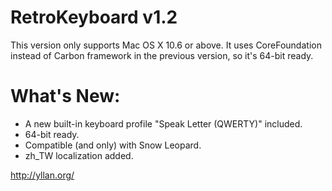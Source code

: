 RetroKeyboard v1.2
======
This version only supports Mac OS X 10.6 or above. It uses CoreFoundation instead of Carbon framework in the previous version, so it's 64-bit ready.

What's New:
======
* A new built-in keyboard profile "Speak Letter (QWERTY)" included.
* 64-bit ready.
* Compatible (and only) with Snow Leopard.
* zh_TW localization added.



<http://yllan.org/>